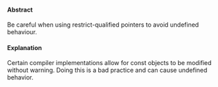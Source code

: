 #### Abstract
Be careful when using restrict-qualified pointers to avoid undefined
behaviour.

#### Explanation
Certain compiler implementations allow for const objects to be modified without warning.  Doing this is a bad practice and can cause undefined behavior.